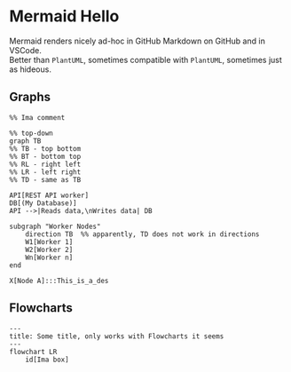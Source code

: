 # Mermaid Hello
Mermaid renders nicely ad-hoc in GitHub Markdown on GitHub and in VSCode.  
Better than `PlantUML`, sometimes compatible with `PlantUML`, sometimes just as hideous.

## Graphs
```mermaid
%% Ima comment

%% top-down
graph TB
%% TB - top bottom
%% BT - bottom top
%% RL - right left
%% LR - left right
%% TD - same as TB

API[REST API worker]
DB[(My Database)]
API -->|Reads data,\nWrites data| DB

subgraph "Worker Nodes"
    direction TB  %% apparently, TD does not work in directions
    W1[Worker 1]
    W2[Worker 2]
    Wn[Worker n]
end

X[Node A]:::This_is_a_des
```


## Flowcharts
```mermaid
---
title: Some title, only works with Flowcharts it seems
---
flowchart LR
    id[Ima box]
```